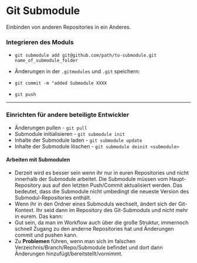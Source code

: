 # Git Submodule
Einbinden von anderen Repositories in ein Anderes.

### Integrieren des Moduls
- `git submodule add git@github.com/path/to-submodule.git name_of_submodule_folder`

- Änderungen in der `.gitmodules` und `.git` speichern:
- `git commit -m "added Submodule XXXX`
- `git push`

------
### Einrichten für andere beteiligte Entwickler
- Änderungen pullen - `git pull`
- Submodule initialisieren - `git submodule init`
- Inhalte der Submodule laden - `git submodule update`
- Inhalte der Submodule löschen - `git submodule deinit <submodule>`

#### Arbeiten mit Submodulen
- Derzeit wird es besser sein wenn ihr nur in euren Repositories und nicht innerhalb der Submodule arbeitet. Die Submodule müssen vom Haupt-Repository aus auf den letzten Push/Commit aktualisiert werden. Das bedeutet, dass die Submodule nicht umbedingt die neueste Version des Submodul-Repositories enthält.
- Wenn ihr in den Ordner eines Submoduls wechselt, ändert sich der Git-Kontext. Ihr seid dann im Repository des Git-Submoduls und nicht mehr in eurem.
Das kann:
- Gut sein, da man im Workflow auch über die große Struktur, immernoch schnell Zugang zu den anderne Repositories hat und Änderungen commit und pushen kann.
- Zu **Problemen** führen, wenn man sich im falschen Verzeichnis/Branch/Repo/Submodule befindet und dort dann Änderungen hinzufügt/bereitstellt/vornimmt.
